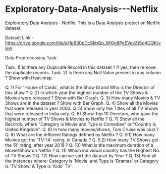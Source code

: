 # Exploratory-Data-Analysis---Netflix

Exploratory Data Analysis - Netflix. 
This is a Data Analysis project on Netflix dataset.

Dataset Link - https://drive.google.com/file/d/1p630pDcSkbQp_WXig8PeEVevZtSo4GQK/view

Data Preprocessing Task: 

Task. 1) Is there any Duplicate Record in this dataset ? If yes, then remove the duplicate records.
Task. 2) Is there any Null Value present in any column ? Show with Heat-map.


Q. 1) For 'House of Cards', what is the Show Id and Who is the Director of this show ?
Q. 2) In which year the highest number of the TV Shows & Movies were released ? Show with Bar Graph.
Q. 3) How many Movies & TV Shows are in the dataset ? Show with Bar Graph.
Q. 4) Show all the Movies that were released in year 2000.
Q. 5) Show only the Titles of all TV Shows that were released in India only.
Q. 6) Show Top 10 Directors, who gave the highest number of TV Shows & Movies to Netflix ?
Q. 7) Show all the Records, where "Category is Movie and Type is Comedies" or "Country is United Kingdom".
Q. 8) In how many movies/shows, Tom Cruise was cast ?
Q. 9) What are the different Ratings defined by Netflix ?
Q. 9.1) How many Movies got the 'TV-14' rating, in Canada ?
Q. 9.2) How many TV Shows got the 'R' rating, after year 2018 ?
Q. 10) What is the maximum duration of a Movie/Show on Netflix ?
Q. 11) Which individual country has the Highest No. of TV Shows ?
Q. 12) How can we sort the dataset by Year ?
Q. 13) Find all the instances where: Category is 'Movie' and Type is 'Dramas' or Category is 'TV Show' & Type is 'Kids' TV'.
